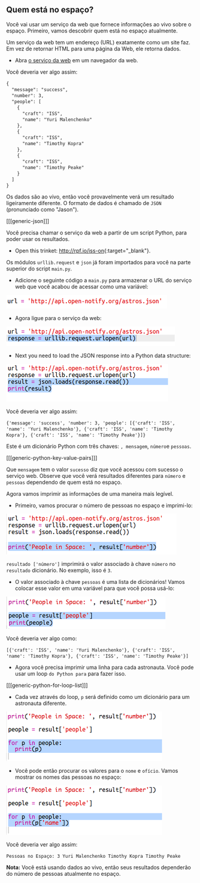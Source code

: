 ## Quem está no espaço?

Você vai usar um serviço da web que fornece informações ao vivo sobre o espaço. Primeiro, vamos descobrir quem está no espaço atualmente.

Um serviço da web tem um endereço (URL) exatamente como um site faz. Em vez de retornar HTML para uma página da Web, ele retorna dados.

+ Abra <a href="http://api.open-notify.org/astros.json" target="_blank">o serviço da web</a> em um navegador da web.

Você deveria ver algo assim:

    {
      "message": "success",
      "number": 3,
      "people": [
        {
          "craft": "ISS",
          "name": "Yuri Malenchenko"
        },
        {
          "craft": "ISS",
          "name": "Timothy Kopra"
        },
        {
          "craft": "ISS",
          "name": "Timothy Peake"
        }
      ]
    }
    

Os dados são ao vivo, então você provavelmente verá um resultado ligeiramente diferente. O formato de dados é chamado de `JSON` (pronunciado como "Jason").

[[[generic-json]]]

Você precisa chamar o serviço da web a partir de um script Python, para poder usar os resultados.

+ Open this trinket: <http://rpf.io/iss-on>{:target="_blank"}.

Os módulos `urllib.request` e `json` já foram importados para você na parte superior do script `main.py`.

+ Adicione o seguinte código a `main.py` para armazenar o URL do serviço web que você acabou de acessar como uma variável:

![captura de tela](images/iss-url.png)

+ Agora ligue para o serviço da web:

![captura de tela](images/iss-request.png)

+ Next you need to load the JSON response into a Python data structure:

![captura de tela](images/iss-result.png)

Você deveria ver algo assim:

    {'message': 'success', 'number': 3, 'people': [{'craft': 'ISS', 'name': 'Yuri Malenchenko'}, {'craft': 'ISS', 'name': 'Timothy Kopra'}, {'craft': 'ISS', 'name': 'Timothy Peake'}]}
    

Este é um dicionário Python com três chaves: `, mensagem`, `número`e `pessoas`.

[[[generic-python-key-value-pairs]]]

Que `mensagem` tem o valor `sucesso` diz que você acessou com sucesso o serviço web. Observe que você verá resultados diferentes para `número` e `pessoas` dependendo de quem está no espaço.

Agora vamos imprimir as informações de uma maneira mais legível.

+ Primeiro, vamos procurar o número de pessoas no espaço e imprimi-lo:

![captura de tela](images/iss-number.png)

`resultado ['número']` imprimirá o valor associado à chave `número` no `resultado` dicionário. No exemplo, isso é `3`.

+ O valor associado à chave `pessoas` é uma lista de dicionários! Vamos colocar esse valor em uma variável para que você possa usá-lo:

![captura de tela](images/iss-people.png)

Você deveria ver algo como:

    [{'craft': 'ISS', 'name': 'Yuri Malenchenko'}, {'craft': 'ISS', 'name': 'Timothy Kopra'}, {'craft': 'ISS', 'name': 'Timothy Peake'}]
    

+ Agora você precisa imprimir uma linha para cada astronauta. Você pode usar um loop `do Python para` para fazer isso.

[[[generic-python-for-loop-list]]]

+ Cada vez através do loop, `p` será definido como um dicionário para um astronauta diferente.

![captura de tela](images/iss-people-1a.png)

+ Você pode então procurar os valores para o `nome` e `ofício`. Vamos mostrar os nomes das pessoas no espaço:

![captura de tela](images/iss-people-2.png)

Você deveria ver algo assim:

    Pessoas no Espaço: 3 Yuri Malenchenko Timothy Kopra Timothy Peake
    

**Nota:** Você está usando dados ao vivo, então seus resultados dependerão do número de pessoas atualmente no espaço.